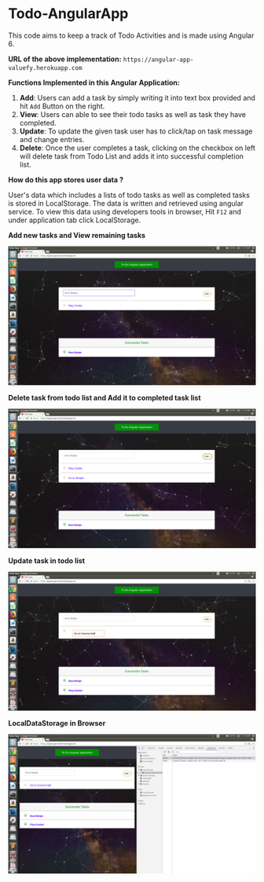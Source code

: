 # Todo-AngularApp
 This code aims to keep a track of Todo Activities and is made using Angular 6.

 **URL of the above implementation:** `https://angular-app-valuefy.herokuapp.com`

 **Functions Implemented in this Angular Application:**

 1) **Add**: Users can add a task by simply writing it into text box provided and hit `Add` Button on the right.
 2) **View**: Users can able to see their todo tasks as well as task they have completed.
 3) **Update**: To update the given task user has to click/tap on task message and change entries.
 4) **Delete**: Once the user completes a task, clicking on the checkbox on left will delete task from Todo List and adds it into successful completion list.

 **How do this app stores user data ?**

 User's data which includes a lists of todo tasks as well as completed tasks is stored in LocalStorage. The data is written and retrieved using angular service. To view this data using developers tools in browser, Hit `F12` and under application tab click LocalStorage.
 
 **Add new tasks and View remaining tasks**
 
 ![alt text](https://github.com/SarthakPatidar/Todo-Angular/blob/master/add.png)
 
 **Delete task from todo list and Add it to completed task list**
 
  ![alt text](https://github.com/SarthakPatidar/Todo-Angular/blob/master/delete.png)
  
  **Update task in todo list**
   
   ![alt text](https://github.com/SarthakPatidar/Todo-Angular/blob/master/update.png)
   
  **LocalDataStorage in Browser**
  
  ![alt text](https://github.com/SarthakPatidar/Todo-Angular/blob/master/data_storage.png)

